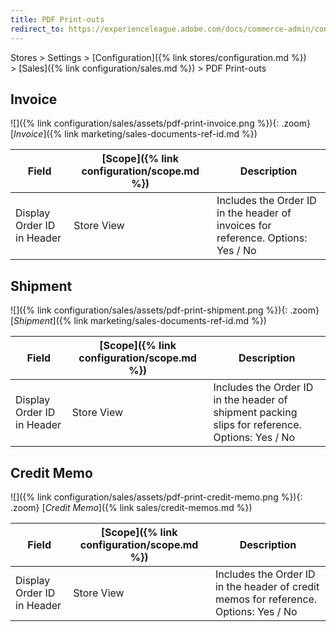 ```yaml
---
title: PDF Print-outs
redirect_to: https://experienceleague.adobe.com/docs/commerce-admin/config/sales/pdf-print-outs.html
---
```


Stores > Settings > [Configuration]({% link stores/configuration.md %}) > [Sales]({% link configuration/sales.md %}) > PDF Print-outs

## Invoice

![]({% link configuration/sales/assets/pdf-print-invoice.png %}){: .zoom}
[_Invoice_]({% link marketing/sales-documents-ref-id.md %})

|Field|[Scope]({% link configuration/scope.md %})|Description|
|--- |--- |--- |
|Display Order ID in Header|Store View|Includes the Order ID  in the header of invoices for reference. Options: Yes / No|

## Shipment

![]({% link configuration/sales/assets/pdf-print-shipment.png %}){: .zoom}
[_Shipment_]({% link marketing/sales-documents-ref-id.md %})

|Field|[Scope]({% link configuration/scope.md %})|Description|
|--- |--- |--- |
|Display Order ID in Header|Store View|Includes the Order ID in the header of shipment packing slips for reference. Options: Yes / No|

## Credit Memo

![]({% link configuration/sales/assets/pdf-print-credit-memo.png %}){: .zoom}
[_Credit Memo_]({% link sales/credit-memos.md %})

|Field|[Scope]({% link configuration/scope.md %})|Description|
|--- |--- |--- |
|Display Order ID in Header|Store View|Includes the Order ID in the header of credit memos for reference. Options: Yes / No|
